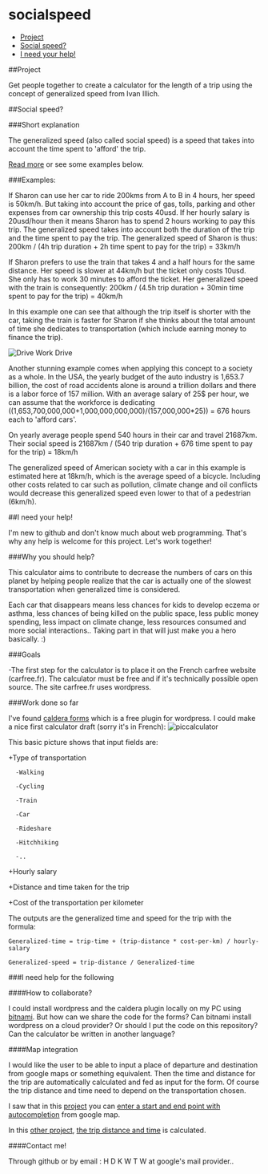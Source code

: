 # socialspeed

- [Project](#project)
- [Social speed?](#social-speed)
- [I need your help!](#i-need-your-help)

##Project

Get people together to create a calculator for the length of a trip using the concept of generalized speed from Ivan Illich.

##Social speed? 

###Short explanation

The generalized speed (also called social speed) is a speed that takes into account the time spent to 'afford' the trip. 

[Read more](http://ranprieur.com/readings/illichcars.html) or see some examples below.

###Examples:

If Sharon can use her car to ride 200kms from A to B in 4 hours, her speed is 50km/h.
But taking into account the price of gas, tolls, parking and other expenses from car ownership this trip costs 40usd.
If her hourly salary is 20usd/hour then it means Sharon has to spend 2 hours working to pay this trip. The generalized speed takes into account both the duration of the trip and the time spent to pay the trip.
The generalized speed of Sharon is thus: 200km / (4h trip duration + 2h time spent to pay for the trip)
= 33km/h

If Sharon prefers to use the train that takes 4 and a half hours for the same distance. Her speed is slower at 44km/h but the ticket only costs 10usd. She only has to work 30 minutes to afford the ticket.
Her generalized speed with the train is consequently: 200km / (4.5h trip duration + 30min time spent to pay for the trip)
= 40km/h

In this example one can see that although the trip itself is shorter with the car, taking the train is faster for Sharon if she thinks about the total amount of time she dedicates to transportation (which include earning money to finance the trip).

![Drive Work Drive](http://40.media.tumblr.com/1cf0128b7de533373caacf66d36f2fa0/tumblr_ndg1qorShX1qdw1kro1_540.jpg)

Another stunning example comes when applying this concept to a society as a whole. In the USA, the yearly budget of the auto industry is 1,653.7 billion, the cost of road accidents alone is around a trillion dollars and there is a labor force of 157 million. With an average salary of 25$ per hour, we can assume that the workforce is dedicating 
((1,653,700,000,000+1,000,000,000,000)/(157,000,000*25)) = 676 hours each to 'afford cars'.

On yearly average people spend 540 hours in their car and travel 21687km. Their social speed is
21687km / (540 trip duration + 676 time spent to pay for the trip) =
18km/h 

The generalized speed of American society with a car in this example is estimated here at 18km/h, which is the average speed of a bicycle. Including  other costs related to car such as pollution, climate change and oil conflicts would  decrease this generalized speed even lower to that of a pedestrian (6km/h).

##I need your help!

I'm new to github and don't know much about web programming. That's why any help is welcome for this project. Let's work together!

###Why you should  help?

This calculator aims to contribute to decrease the numbers of cars on this planet by helping people realize that the car is actually one of the slowest transportation when generalized time is considered.

Each car that disappears means less chances for kids to develop eczema or asthma, less chances of being killed on the public space, less public money spending, less impact on climate change,  less resources consumed and more social interactions.. Taking part in that will just make you a hero basically. :)

###Goals

-The first step for the calculator is to place it on the French carfree website (carfree.fr). The calculator must be free and if it's technically possible open source. 
The site carfree.fr uses wordpress. 


###Work done so far

I've found [caldera forms](https://github.com/Desertsnowman/Caldera-Forms) which is a free plugin for wordpress. I could make a nice first calculator draft (sorry it's in French):
![piccalculator](https://lh3.googleusercontent.com/QSXYiTiPT61n6FA43XNTQDWSmyZ6UhlWmx9NY5OMOg=w386-h400-no)

This basic picture  shows that input fields are:

  +Type of transportation  
  
      -Walking
      
      -Cycling
      
      -Train
      
      -Car
      
      -Rideshare
      
      -Hitchhiking
      
      -..
    
  +Hourly salary
  
  +Distance and time taken for the trip
  
  +Cost of the transportation per kilometer
  
The outputs are the generalized time and speed for the trip with the formula:

```
Generalized-time = trip-time + (trip-distance * cost-per-km) / hourly-salary

Generalized-speed = trip-distance / Generalized-time
```
  
###I need help for the following

####How to collaborate?

I could install wordpress and the caldera plugin locally on my PC using [bitnami](https://bitnami.com/). But how can we share the code for the forms? Can bitnami install wordpress on a cloud provider? Or should I put the code on this repository? Can the calculator be written in another language? 

####Map integration

I would like the user to be able to input a place of departure and destination from google maps or something equivalent. Then the time and distance for the trip are automatically calculated and fed as input for the form.
Of course the trip distance and time need to depend on the transportation chosen.  

I saw that in this [project](https://github.com/hitautodestruct/trip-price-calculator) you can [enter a start and end point with autocompletion](http://hitautodestruct.github.io/trip-price-calculator/) from google map. 

In this [other project](https://github.com/wildlyinaccurate/trip-planner), [the trip distance and time](https://wildlyinaccurate.com/trip-planner/) is calculated.

####Contact me!

Through github or by email : H   D    K   W    T   W   at google's mail provider..





